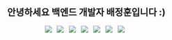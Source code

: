 <h2 align="center"><b>안녕하세요 백엔드 개발자 배정훈입니다 :)</b></h2>

<p align="center">
<img src="https://img.shields.io/badge/MongoDB-red?style=flat-square&logo=MongoDB&logoColor=white"/></a> &nbsp 
<img src="https://img.shields.io/badge/Node.js-orange?style=flat-square&logo=Node.js&logoColor=white"/></a> &nbsp
<img src="https://img.shields.io/badge/MySQL-yellow?style=flat-square&logo=MySQL&logoColor=white"/></a> &nbsp 
<img src="https://img.shields.io/badge/JavaScript-green?style=flat-square&logo=JavaScript&logoColor=white"/></a> &nbsp
<img src="https://img.shields.io/badge/-python-blue?style=flat-square&logo=python&logoColor=white"/></a> &nbsp
<img src="https://img.shields.io/badge/-docker-000080?style=flat-square&logo=docker&logoColor=white"/></a> &nbsp
<img src="https://img.shields.io/badge/-ubuntu-8b00ff?style=flat-square&logo=ubuntu&logoColor=white"/></a> &nbsp

<!--
**jhoonbae/jhoonbae** is a ✨ _special_ ✨ repository because its `README.md` (this file) appears on your GitHub profile.

Here are some ideas to get you started:

- 🔭 I’m currently working on ...
- 🌱 I’m currently learning ...
- 👯 I’m looking to collaborate on ...
- 🤔 I’m looking for help with ...
- 💬 Ask me about ...
- 📫 How to reach me: ...
- 😄 Pronouns: ...
- ⚡ Fun fact: ...
-->
